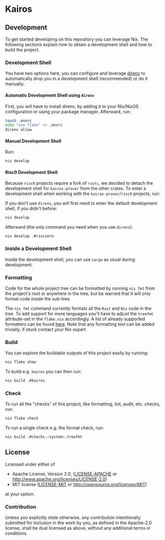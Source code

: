 # Kairos

## Development

To get started developing on this repository you can leverage Nix. The following sections explain how to obtain a development shell and how to build the project.

### Development Shell

You have two options here, you can configure and leverage [direnv](https://direnv.net/) to automatically drop you in a development shell (recommended) or do it manually.

#### Automatic Development Shell using `direnv`

First, you will have to install direnv, by adding it to your Nix/NixOS configuration or using your package manager.
Afterward, run:

```sh
touch .envrc
echo "use flake" >> .envrc
direnv allow
```

#### Manual Development Shell

Run:

```sh
nix develop
```

#### Risc0 Development Shell

Because `risc0` projects require a fork of `rustc`, we decided to detach the development shell for `kairos-prover` from the other crates. To enter a development shell when working with the `kairos-prover`/`risc0` projects, run:

If you don't use `direnv`, you will first need to enter the default development shell, if you didn't before:

```sh
nix develop 
```

Afterward (the only command you need when you use `direnv`):

```
nix develop .#risczero
```

### Inside a Development Shell

Inside the development shell, you can use `cargo` as usual during development.

### Formatting

Code for the whole project tree can be formatted by running `nix fmt` from the project's root or anywhere in the tree, but be warned that it will only format code inside the sub-tree.

The `nix fmt` command currently formats all the `Rust` and `Nix` code in the tree. To add support for more languages you'll have to adjust the `treefmt` attribute-set in the `flake.nix` accordingly. A list of already supported formatters can be found [here](https://numtide.github.io/treefmt/formatters/). Note that any formatting tool can be added trivially, if stuck contact your Nix expert.

### Build

You can explore the buildable outputs of this project easily by running:

```sh
nix flake show
```

To build e.g. `kairos` you can then run:

```sh
nix build .#kairos
```

### Check

To run all the "checks" of this project, like formatting, lint, audit, etc. checks, run:

```sh
nix flake check
```

To run a single check e.g. the format check, run:

```sh
nix build .#checks.<system>.treefmt
```

## License

Licensed under either of

 * Apache License, Version 2.0, ([LICENSE-APACHE](LICENSE-APACHE) or http://www.apache.org/licenses/LICENSE-2.0)
 * MIT license ([LICENSE-MIT](LICENSE-MIT) or http://opensource.org/licenses/MIT)

at your option.

### Contribution

Unless you explicitly state otherwise, any contribution intentionally submitted for inclusion in the work by you, as defined in the Apache-2.0 license, shall be dual licensed as above, without any additional terms or conditions.

